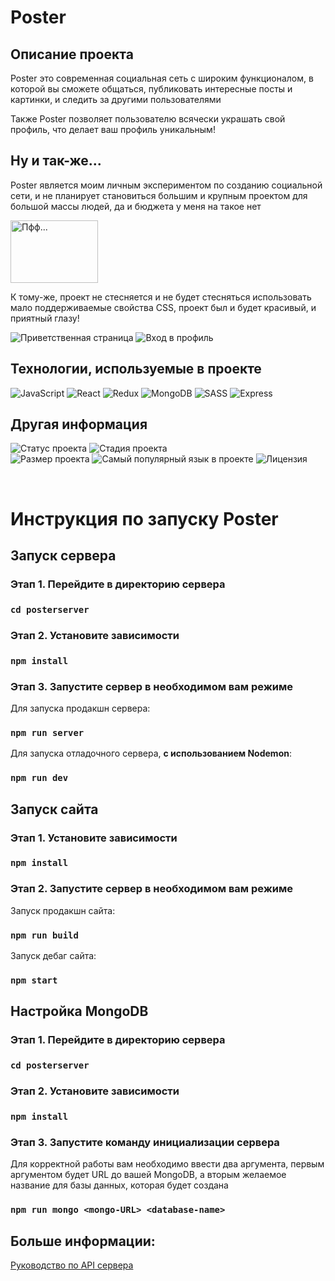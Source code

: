 # Poster 

## Описание проекта

Poster это современная социальная сеть с широким функционалом, в которой вы сможете общаться, публиковать интересные посты и картинки, и следить за другими пользователями

Также Poster позволяет пользователю всячески украшать свой профиль, что делает ваш профиль уникальным!

## Ну и так-же...

Poster является моим личным экспериментом по созданию социальной сети, и не планирует становиться большим и крупным проектом для большой массы людей, да и бюджета у меня на такое нет

<img src="https://i.ibb.co/4f0stv2/1629263052384.png" width="140" height="100" alt="Пфф..."/>

К тому-же, проект не стесняется и не будет стесняться использовать мало поддерживаемые свойства CSS, проект был и будет красивый, и приятный глазу! 

<img src="https://s8.gifyu.com/images/animDemo1.gif" alt="Приветственная страница" />
<img src="https://s8.gifyu.com/images/animDemo2.gif" alt="Вход в профиль" />

## Технологии, используемые в проекте

<p>
<img alt="JavaScript" src="https://img.shields.io/badge/-JavaScript-f9e64a?style=flat-square&logo=javascript&logoColor=black" />
<img alt="React" src="https://img.shields.io/badge/-React-45b8d8?style=flat-square&logo=react&logoColor=white" />
<img alt="Redux" src="https://img.shields.io/badge/-Redux-764abc?style=flat-square&logo=redux&logoColor=white" />
<img alt="MongoDB" src="https://img.shields.io/badge/-MongoDB-4fa94b?style=flat-square&logo=MongoDB&logoColor=white" />
<img alt="SASS" src="https://img.shields.io/badge/-Sass-c5568c?style=flat-square&logo=SASS&logoColor=white" />
<img alt="Express" src="https://img.shields.io/badge/-Express-f9f9f9?style=flat-square&logo=Express&logoColor=black" />
</p>

## Другая информация

<p>
<img alt="Статус проекта" src="https://img.shields.io/static/v1?label=Статус проекта&message=Активен&style=flat-square&color=00AA0D" />
<img alt="Стадия проекта" src="https://img.shields.io/static/v1?label=Стадия проекта&message=ALPHA&style=flat-square&color=8B8B8B" />
<br>
<img alt="Размер проекта" src="https://img.shields.io/github/repo-size/ShizzaHo/Poster?style=flat-square" />
<img alt="Самый популярный язык в проекте" src="https://img.shields.io/github/languages/top/ShizzaHo/Poster" />
<img alt="Лицензия" src="https://img.shields.io/github/license/ShizzaHo/Poster?style=flat-square" />
</p>

<br>

# Инструкция по запуску Poster 
## Запуск сервера

### Этап 1. Перейдите в директорию сервера
### `cd posterserver`

### Этап 2. Установите зависимости
### `npm install`

### Этап 3. Запустите сервер в необходимом вам режиме
Для запуска продакшн сервера:
### `npm run server`
Для запуска отладочного сервера, __с использованием Nodemon__:
### `npm run dev`

## Запуск сайта

### Этап 1. Установите зависимости
### `npm install`

### Этап 2. Запустите сервер в необходимом вам режиме
Запуск продакшн сайта:
### `npm run build`
Запуск дебаг сайта:
### `npm start`

## Настройка MongoDB

### Этап 1. Перейдите в директорию сервера
### `cd posterserver`

### Этап 2. Установите зависимости

### `npm install`

### Этап 3. Запустите команду инициализации сервера

Для корректной работы вам необходимо ввести два аргумента, первым аргументом будет URL до вашей MongoDB, а вторым желаемое название для базы данных, которая будет создана
### `npm run mongo <mongo-URL> <database-name>`

## Больше информации:

[Руководство по API сервера](https://github.com/ShizzaHo/Poster/blob/main/posterServer/readme_api.md)
